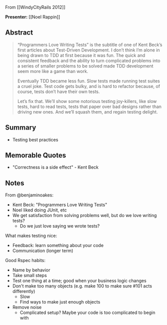 From [[WindyCityRails 2012]]

**Presenter:** [[Noel Rappin]]

## Abstract

> “Programmers Love Writing Tests” is the subtitle of one of Kent Beck’s first articles about Test-Driven Development. I don’t think I’m alone in being drawn to TDD at first because it was fun. The quick and consistent feedback and the ability to turn complicated problems into a series of smaller problems to be solved made TDD development seem more like a game than work.
> 
> Eventually TDD became less fun. Slow tests made running test suites a cruel joke. Test code gets bulky, and is hard to refactor because, of course, tests don’t have their own tests.
> 
> Let’s fix that. We’ll show some notorious testing joy-killers, like slow tests, hard to read tests, tests that paper over bad designs rather than driving new ones. And we’ll squash them, and regain testing delight.

## Summary

* Testing best practices

## Memorable Quotes

* "Correctness is a side effect" - Kent Beck

## Notes

From @benjaminoakes:

* Kent Beck: "Programmers Love Writing Tests"
* Noel liked doing JUnit, etc
* We get satisfaction from solving problems well, but do we love writing tests?
    * Do we just love saying we wrote tests?

What makes testing nice:

* Feedback:  learn something about your code
* Communication (longer term)

Good Rspec habits:

* Name by behavior
* Take small steps
* Test one thing at a time; good when your business logic changes
* Don't make too many objects (e.g. make 100 to make sure #101 acts differently)
   * Slow
   * Find ways to make just enough objects
* Remove noise
   * Complicated setup?  Maybe your code is too complicated to begin with
